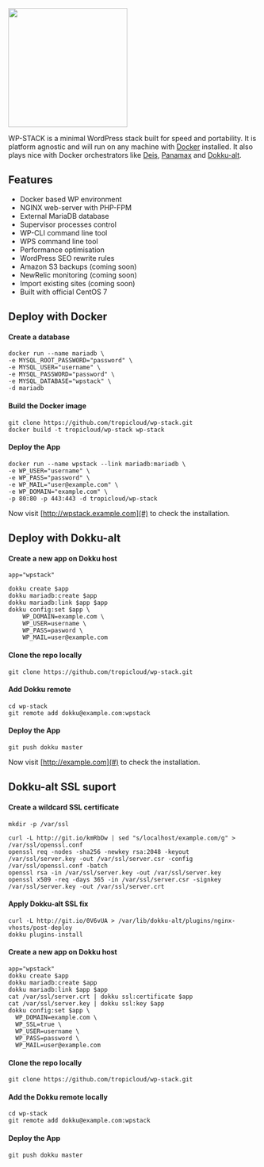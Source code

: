 <img src="http://assets.tropicloud.net/wpstack/logo-wpstack-light.png" width="240" border="0" style="display: block; max-width:100%;">

WP-STACK is a minimal WordPress stack built for speed and portability. It is platform agnostic and will run on any machine with [Docker](http://docker.com) installed. It also plays nice with Docker orchestrators like [Deis](http://deis.io), [Panamax](http://panamax.io) and [Dokku-alt](https://github.com/dokku-alt/dokku-alt).

Features
-------------
* Docker based WP environment
* NGINX web-server with PHP-FPM
* External MariaDB database
* Supervisor processes control
* WP-CLI command line tool
* WPS command line tool
* Performance optimisation
* WordPress SEO rewrite rules
* Amazon S3 backups (coming soon)
* NewRelic monitoring (coming soon)
* Import existing sites (coming soon)
* Built with official CentOS 7

Deploy with Docker
-------------

#### Create a database
```shell
docker run --name mariadb \
-e MYSQL_ROOT_PASSWORD="password" \
-e MYSQL_USER="username" \
-e MYSQL_PASSWORD="password" \
-e MYSQL_DATABASE="wpstack" \
-d mariadb
```

#### Build the Docker image
```shell
git clone https://github.com/tropicloud/wp-stack.git
docker build -t tropicloud/wp-stack wp-stack
```

#### Deploy the App
```shell
docker run --name wpstack --link mariadb:mariadb \
-e WP_USER="username" \
-e WP_PASS="password" \
-e WP_MAIL="user@example.com" \
-e WP_DOMAIN="example.com" \
-p 80:80 -p 443:443 -d tropicloud/wp-stack
```

Now visit [http://wpstack.example.com](#) to check the installation.


Deploy with Dokku-alt
-------------

#### Create a new app on Dokku host
```shell
app="wpstack"

dokku create $app
dokku mariadb:create $app 
dokku mariadb:link $app $app
dokku config:set $app \
	WP_DOMAIN=example.com \
	WP_USER=username \
	WP_PASS=pasword \
	WP_MAIL=user@example.com
```

#### Clone the repo locally
```shell
git clone https://github.com/tropicloud/wp-stack.git
```

#### Add Dokku remote
```shell
cd wp-stack
git remote add dokku@example.com:wpstack
```

#### Deploy the App
```shell
git push dokku master
```

Now visit [http://example.com](#) to check the installation.


Dokku-alt SSL suport
-------------

#### Create a wildcard SSL certificate
```shell
mkdir -p /var/ssl
 
curl -L http://git.io/kmRbDw | sed "s/localhost/example.com/g" > /var/ssl/openssl.conf
openssl req -nodes -sha256 -newkey rsa:2048 -keyout /var/ssl/server.key -out /var/ssl/server.csr -config /var/ssl/openssl.conf -batch
openssl rsa -in /var/ssl/server.key -out /var/ssl/server.key
openssl x509 -req -days 365 -in /var/ssl/server.csr -signkey /var/ssl/server.key -out /var/ssl/server.crt
``` 

#### Apply Dokku-alt SSL fix
```
curl -L http://git.io/0V6vUA > /var/lib/dokku-alt/plugins/nginx-vhosts/post-deploy
dokku plugins-install
```

#### Create a new app on Dokku host
```shell
app="wpstack"
dokku create $app
dokku mariadb:create $app 
dokku mariadb:link $app $app
cat /var/ssl/server.crt | dokku ssl:certificate $app
cat /var/ssl/server.key | dokku ssl:key $app
dokku config:set $app \
  WP_DOMAIN=example.com \
  WP_SSL=true \
  WP_USER=username \
  WP_PASS=password \
  WP_MAIL=user@example.com
```

#### Clone the repo locally
```shell
git clone https://github.com/tropicloud/wp-stack.git
```

#### Add the Dokku remote locally
```shell
cd wp-stack
git remote add dokku@example.com:wpstack
```

#### Deploy the App
```shell
git push dokku master
```
